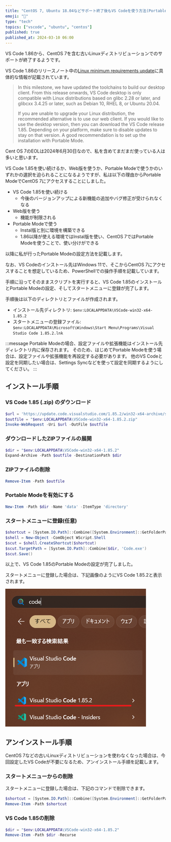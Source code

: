 ```yaml
---
title: "CentOS 7, Ubuntu 18.04などサポート終了後もVS Codeを使う方法(Portable Mode)"
emoji: "👿"
type: "tech"
topics: ["vscode", "ubuntu", "centos"]
published: true
published_at: 2024-03-10 06:00
---
```


VS Code 1.86から、CentOS 7を含む古いLinuxディストリビューションでのサポートが終了するようです。

VS Code 1.86のリリースノート中の[Linux minimum requirements update](https://code.visualstudio.com/updates/v1_86#_linux-minimum-requirements-update)に具体的な情報が記載されています。

> In this milestone, we have updated the toolchains to build our desktop client. From this release onwards, VS Code desktop is only compatible with Linux distributions based on glibc 2.28 or later, and glibcxx 3.4.25 or later, such as Debian 10, RHEL 8, or Ubuntu 20.04.
>
> If you are unable to upgrade your Linux distribution, the recommended alternative is to use our web client. If you would like to use the desktop version, then you can download the VS Code release 1.85. Depending on your platform, make sure to disable updates to stay on that version. A good recommendation is to set up the installation with Portable Mode.

Cent OS 7のEOLは2024年6月30日なので、私を含めてまだまだ使っている人は多いと思います。

VS Code 1.85を使い続けるか、Web版を使うか、Portable Modeで使うかのいずれかの選択を迫られることになるようですが、私は以下の理由からPortable ModeでCentOS 7にアクセスすることにしました。

-   VS Code 1.85を使い続ける
    -   今後のバージョンアップによる新機能の追加やバグ修正が受けられなくなる
-   Web版を使う
    -   機能が制限される
-   Portable Modeで使う
    -   Instal版と別に環境を構築できる
    -   1.86以降が使える環境ではInstal版を使い、CentOS 7ではPortable Modeを使うことで、使い分けができる

以降に私が行ったPortable Modeの設定方法を記載します。

なお、VS Codeのインストール先はWindows 11で、そこからCentOS 7にアクセスすることを想定しているため、PowerShellでの操作手順を記載しています。

手順に沿ってそのままスクリプトを実行すると、VS Code 1.85のインストールとPortable Modeの設定、そしてスタートメニューに登録が完了します。

手順後は以下のディレクトリとファイルが作成されます。

-   インストール先ディレクトリ: `$env:LOCALAPPDATA\VSCode-win32-x64-1.85.2`
-   スタートメニューの登録ファイル: `$env:LOCALAPPDATA\Microsoft\Windows\Start Menu\Programs\Visual Studio Code 1.85.2.lnk`

:::message
Portable Modeの場合、設定ファイルや拡張機能はインストール先ディレクトリ内に保存されます。
そのため、はじめてPortable Modeを使う場合は、設定ファイルや拡張機能を再設定する必要があります。
他のVS Codeと設定を同期したい場合は、Settings Syncなどを使って設定を同期するようにしてください。
:::

## インストール手順

### VS Code 1.85 (.zip) のダウンロード

```powershell
$url = 'https://update.code.visualstudio.com/1.85.2/win32-x64-archive/stable'
$outfile = "$env:LOCALAPPDATA\VSCode-win32-x64-1.85.2.zip"
Invoke-WebRequest -Uri $url -OutFile $outfile
```

### ダウンロードしたZIPファイルの展開

```powershell
$dir = "$env:LOCALAPPDATA\VSCode-win32-x64-1.85.2"
Expand-Archive -Path $outfile -DestinationPath $dir
```

### ZIPファイルの削除

```powershell
Remove-Item -Path $outfile
```

### Portable Modeを有効にする

```powershell
New-Item -Path $dir -Name 'data' -ItemType 'directory'
```

### スタートメニューに登録(任意)

```powershell
$shortcut = [System.IO.Path]::Combine([System.Environment]::GetFolderPath('Programs'), 'Visual Studio Code 1.85.2.lnk')
$shell = New-Object -ComObject WScript.Shell
$scut = $shell.CreateShortcut($shortcut)
$scut.TargetPath = [System.IO.Path]::Combine($dir, 'Code.exe')
$scut.Save()
```

以上で、VS Code 1.85のPortable Modeの設定が完了しました。

スタートメニューに登録した場合は、下記画像のようにVS Code 1.85.2と表示されます。

![スタートメニューにVS Code 1.85.2が表示されている様子](/images/97f1e3757220da/start-menu.png)

## アンインストール手順

CentOS 7などの古いLinuxディストリビューションを使わなくなった場合は、今回設定したVS Codeが不要になるため、アンインストール手順を記載します。

### スタートメニューからの削除

スタートメニューに登録した場合は、下記のコマンドで削除できます。

```powershell
$shortcut = [System.IO.Path]::Combine([System.Environment]::GetFolderPath('Programs'), 'Visual Studio Code 1.85.2.lnk')
Remove-Item -Path $shortcut
```

### VS Code 1.85の削除

```powershell
$dir = "$env:LOCALAPPDATA\VSCode-win32-x64-1.85.2"
Remove-Item -Path $dir -Recurse
```

